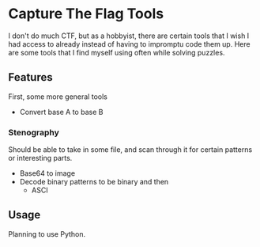# Capture The Flag Tools

I don't do much CTF, but as a hobbyist, there are certain tools that I wish I had access to already instead of having to impromptu code them up.
Here are some tools that I find myself using often while solving puzzles.

## Features

First, some more general tools

- Convert base A to base B

### Stenography

Should be able to take in some file, and scan through it for certain patterns or interesting parts.

- Base64 to image
- Decode binary patterns to be binary and then
  - ASCI

## Usage

Planning to use Python.